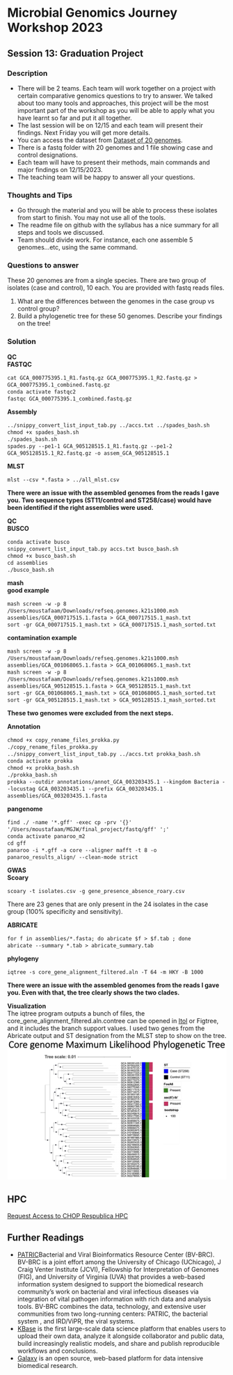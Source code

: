# Microbial Genomics Journey Workshop 2023
## Session 13: Graduation Project
### Description
* There will be 2 teams. Each team will work together on a project with certain comparative genomics questions to try to answer. We talked about too many tools and approaches, this project will be the most important part of the workshop as you will be able to apply what you have learnt so far and put it all together.
* The last session will be on 12/15 and each team will present their findings. Next Friday you will get more details.
* You can access the dataset from [Dataset of 20 genomes](https://www.dropbox.com/scl/fo/ao8qk6vfttdi6h5njygae/h?rlkey=zpifg6u7o1buyv1yoxp0ho181&dl=0).
* There is a fastq folder with 20 genomes and 1 file showing case and control designations.
* Each team will have to present their methods, main commands and major findings on 12/15/2023.
* The teaching team will be happy to answer all your questions.

### Thoughts and Tips
* Go through the material and you will be able to process these isolates from start to finish. You may not use all of the tools.
* The readme file on github with the syllabus has a nice summary for all steps and tools we discussed.
* Team should divide work. For instance, each one assemble 5 genomes...etc, using the same command.

### Questions to answer
These 20 genomes are from a single species. There are two group of isolates (case and control), 10 each. You are provided with fastq reads files.
1. What are the differences between the genomes in the case group vs control group?
2. Build a phylogenetic tree for these 50 genomes. Describe your findings on the tree!

### Solution
**QC**<br/>
**FASTQC**
```
cat GCA_000775395.1_R1.fastq.gz GCA_000775395.1_R2.fastq.gz > GCA_000775395.1_combined.fastq.gz
conda activate fastqc2
fastqc GCA_000775395.1_combined.fastq.gz
```

**Assembly**<br/>
```
../snippy_convert_list_input_tab.py ../accs.txt ../spades_bash.sh
chmod +x spades_bash.sh
./spades_bash.sh
spades.py --pe1-1 GCA_905128515.1_R1.fastq.gz --pe1-2 GCA_905128515.1_R2.fastq.gz -o assem_GCA_905128515.1
```

**MLST**
```
mlst --csv *.fasta > ../all_mlst.csv
```
**There were an issue with the assembled genomes from the reads I gave you. Two sequence types (ST11/control and ST258/case) would have been identified if the right assemblies were used.**

**QC**<br/>
**BUSCO**
```
conda activate busco
snippy_convert_list_input_tab.py accs.txt busco_bash.sh
chmod +x busco_bash.sh
cd assemblies
./busco_bash.sh
```
**mash**<br/>
**good example**
```
mash screen -w -p 8 /Users/moustafaam/Downloads/refseq.genomes.k21s1000.msh assemblies/GCA_000717515.1.fasta > GCA_000717515.1_mash.txt
sort -gr GCA_000717515.1_mash.txt > GCA_000717515.1_mash_sorted.txt
```
**contamination example**
```
mash screen -w -p 8 /Users/moustafaam/Downloads/refseq.genomes.k21s1000.msh assemblies/GCA_001068065.1.fasta > GCA_001068065.1_mash.txt
mash screen -w -p 8 /Users/moustafaam/Downloads/refseq.genomes.k21s1000.msh assemblies/GCA_905128515.1.fasta > GCA_905128515.1_mash.txt
sort -gr GCA_001068065.1_mash.txt > GCA_001068065.1_mash_sorted.txt
sort -gr GCA_905128515.1_mash.txt > GCA_905128515.1_mash_sorted.txt
```
**These two genomes were excluded from the next steps.**

**Annotation**
```
chmod +x copy_rename_files_prokka.py
./copy_rename_files_prokka.py
../snippy_convert_list_input_tab.py ../accs.txt prokka_bash.sh
conda activate prokka
chmod +x prokka_bash.sh
./prokka_bash.sh
prokka --outdir annotations/annot_GCA_003203435.1 --kingdom Bacteria --locustag GCA_003203435.1 --prefix GCA_003203435.1 assemblies/GCA_003203435.1.fasta
```

**pangenome**
```
find ./ -name '*.gff' -exec cp -prv '{}' '/Users/moustafaam/MGJW/final_project/fastq/gff' ';'
conda activate panaroo_m2
cd gff
panaroo -i *.gff -a core --aligner mafft -t 8 -o panaroo_results_align/ --clean-mode strict
```

**GWAS**<br/>
**Scoary**
```
scoary -t isolates.csv -g gene_presence_absence_roary.csv
```
There are 23 genes that are only present in the 24 isolates in the case group (100% specificity and sensitivity).<br/>

**ABRICATE**
```
for f in assemblies/*.fasta; do abricate $f > $f.tab ; done
abricate --summary *.tab > abricate_summary.tab
```

**phylogeny**
```
iqtree -s core_gene_alignment_filtered.aln -T 64 -m HKY -B 1000
```
**There were an issue with the assembled genomes from the reads I gave you. Even with that, the tree clearly shows the two clades.**<br/>

**Visualization**<br/>
The iqtree program outputs a bunch of files, the core_gene_alignment_filtered.aln.contree can be opened in [Itol](https://itol.embl.de/tree/163116135115285751683734250#) or Figtree, and it includes the branch support values. I used two genes from the Abricate output and ST designation from the MLST step to show on the tree.
![ML Tree](grad_project_tree.jpg)

## HPC
[Request Access to CHOP Respublica HPC](https://www.research.chop.edu/applications/cirrus)

## Further Readings
* [PATRIC](https://www.bv-brc.org/)Bacterial and Viral Bioinformatics Resource Center (BV-BRC). BV-BRC is a joint effort among the University of Chicago (UChicago), J Craig Venter Institute (JCVI), Fellowship for Interpretation of Genomes (FIG), and University of Virginia (UVA) that provides a web-based information system designed to support the biomedical research community’s work on bacterial and viral infectious diseases via integration of vital pathogen information with rich data and analysis tools. BV-BRC combines the data, technology, and extensive user communities from two long-running centers: PATRIC, the bacterial system , and IRD/ViPR, the viral systems.
* [KBase](https://www.kbase.us/) is the first large-scale data science platform that enables users to upload their own data, analyze it alongside collaborator and public data, build increasingly realistic models, and share and publish reproducible workflows and conclusions.
* [Galaxy](https://usegalaxy.org/) is an open source, web-based platform for data intensive biomedical research.
